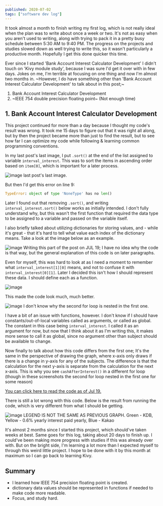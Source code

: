 ```yaml
---
published: 2020-07-02
tags: ["software dev log"]
---
```


It took almost a month to finish writing my first log, which is not really ideal when the plan was to write about once a week or two. It's not as easy when you aren't used to writing, along with trying to pack it in a pretty busy schedule between 5:30 AM to 9:40 PM. The progress on the projects and studies slowed down as well trying to write this, so it wasn't particularly a productive month. Hopefully I get this done quicker this time.

Ever since I started 'Bank Account Interest Calculator Development' I didn't touch on 'Kivy module study', because I was sure I'd get it over with in few days. Jokes on me, I'm terrible at focusing on one thing and now I'm almost two months in. ~However, I do have something other than 'Bank Account Interest Calculator Development' to talk about in this post;~

1. Bank Account Interest Calculator Development
2. ~IEEE 754 double precision floating point~ (Not enough time)

## 1. Bank Account Interest Calculator Development

This project continued for more than a day because I thought my code's result was wrong. It took me 15 days to figure out that it was right all along, but by then the project became more than just to find the result, but to see how far I can optimize my code while following & learning common programming conventions.

In my last post's last image, I put `.sort()` at the end of the list assigned to variable `interval_interest`. This was to sort the items in ascending order based on `item[0]`, which is important for a later process.

![image](https://i.gyazo.com/c55c31f99200530ead35e12a66d34f32.png)
last post's last image.

But then I'd get this error on line 9:

```py
TypeError: object of type 'NoneType' has no len()
```

Later I found out that removing `.sort()`, and writing `interval_interest.sort()` below works as initially intended. I don't fully understand why, but this wasn't the first function that required the data type to be assigned to a variable and passed on the variable itself.

I also briefly talked about utilizing dictionaries for storing values, and - while it's great - that it's hard to tell what value each index of the dictionary means. Take a look at the image below as an example.

![image](https://i.gyazo.com/c94496cbb91737f878f435dc46904ee3.png)
Writing this part of the post on JUL 19; I have no idea why the code is that way, but the general explanation of this code is on later paragraphs.

Even for myself, this was hard to look at as I need a moment to remember what `interval_interest[1][0]` means, and not to confuse it with `interval_interest[0][1]`. Later I decided this isn't how I should represent these data. I should define each as a function.

![image](https://i.gyazo.com/4a626c5813ae4833fff558822f1a0931.png)

This made the code look much, much better.

![image](https://i.gyazo.com/0d34993b445162da67c3d690bb14adff.png)
I don't know why the second for loop is nested in the first one.

I have a bit of an issue with functions, however. I don't know if I should have constants/out-of-local variables called as arguments, or called as global. The constant in this case being `interval_interest`. I called it as an argument for now, but now that I think about it as I'm writing this, it makes more sense to call it as global, since no argument other than subject should be available to change.

Now finally to talk about how this code differs from the first one; It's the same in the perspective of drawing the graph, where x-axis only draws if there is a change in y-axis for any of the subjects. The difference is that the calculation for the next y-axis is separate from the calculation for the next x-axis. This is why you see `cashAfterInterest()` in a different for loop (though in these screenshots the second for loop nested in the first one for some reason)

[You can click here to read the code as of Jul 19.](https://github.com/YusukZebs/Python-scripts/blob/e82be214acf563031d88874dc50d26a710a378a8/Interest%20calculator/main.py)

There is still a lot wrong with this code. Below is the result from running the code, which is very different from what I should be getting.

![image](https://i.gyazo.com/3a6a16f15f19218885fc080be8fd27a9.png)
LEGEND IS NOT THE SAME AS PREVIOUS GRAPH. Green - KDB, Yellow - 0.6% yearly interest paid yearly, Blue - Kakao

It's almost 2 months since I started this project, which should've taken weeks at best. Same goes for this log, taking about 20 days to finish up. I could've been making more progress with studies if this was already over with. But on the bright side, I'm learning a lot more than I expected myself to through this weird little project. I hope to be done with it by this month at maximum so I can go back to learning Kivy.

## Summary

- I learned how IEEE 754 precision floating point is created.
- dictionary data values should be represented in functions if needed to make code more readable.
- Focus, and study hard.
